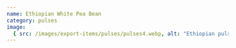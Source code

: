 ```yaml
---
name: Ethiopian White Pea Bean
category: pulses
image:
  { src: /images/export-items/pulses/pulses4.webp, alt: "Ethiopian pulses" }
---
```

